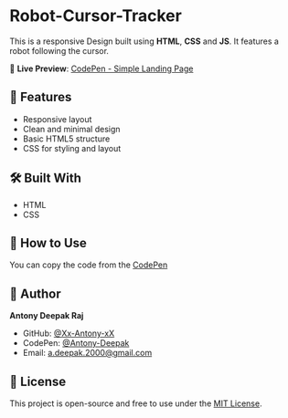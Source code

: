 ﻿# Robot-Cursor-Tracker

This is a responsive Design built using **HTML**, **CSS** and **JS**. It features a robot following the cursor.

🔗 **Live Preview**: [CodePen - Simple Landing Page](https://codepen.io/Antony-Deepak/pen/raVNZvj)

## 📌 Features

- Responsive layout
- Clean and minimal design
- Basic HTML5 structure
- CSS for styling and layout

## 🛠️ Built With

- HTML
- CSS

## 📁 How to Use

You can copy the code from the [CodePen](https://codepen.io/Antony-Deepak/pen/raVNZvj)

## 👤 Author

**Antony Deepak Raj**  
- GitHub: [@Xx-Antony-xX](https://github.com/Xx-Antony-xX)  
- CodePen: [@Antony-Deepak](https://codepen.io/Antony-Deepak)  
- Email: [a.deepak.2000@gmail.com](mailto:a.deepak.2000@gmail.com)

## 📌 License

This project is open-source and free to use under the [MIT License](LICENSE).
